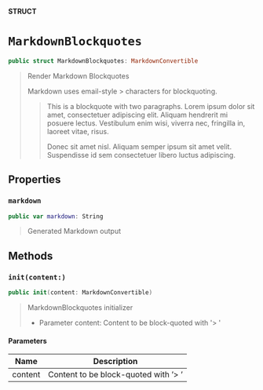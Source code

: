 **STRUCT**

# `MarkdownBlockquotes`

```swift
public struct MarkdownBlockquotes: MarkdownConvertible
```

> Render Markdown Blockquotes
>
> Markdown uses email-style > characters for blockquoting.
>
> > This is a blockquote with two paragraphs. Lorem ipsum dolor sit amet,
> > consectetuer adipiscing elit. Aliquam hendrerit mi posuere lectus.
> > Vestibulum enim wisi, viverra nec, fringilla in, laoreet vitae, risus.
> >
> > Donec sit amet nisl. Aliquam semper ipsum sit amet velit. Suspendisse
> > id sem consectetuer libero luctus adipiscing.

## Properties
### `markdown`

```swift
public var markdown: String
```

> Generated Markdown output

## Methods
### `init(content:)`

```swift
public init(content: MarkdownConvertible)
```

> MarkdownBlockquotes initializer
>
> - Parameter content: Content to be block-quoted with '> '

#### Parameters

| Name | Description |
| ---- | ----------- |
| content | Content to be block-quoted with ’> ’ |